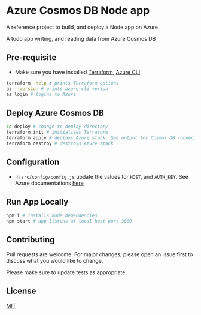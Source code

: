 # Azure Cosmos DB Node app

A reference project to build, and deploy a Node app on Azure

A todo app writing, and reading data from Azure Cosmos DB

## Pre-requisite

- Make sure you have installed [Terraform](https://learn.hashicorp.com/tutorials/terraform/install-cli), [Azure CLI](https://docs.microsoft.com/en-us/cli/azure/install-azure-cli)

```bash
terraform -help # prints Terraform options
az --version # prints azure-cli verion
az login # logins to Azure
```

## Deploy Azure Cosmos DB

```bash
cd deploy # change to deploy directory
terraform init # initialises Terraform
terraform apply # deploys Azure stack. See output for Cosmos DB connection details
terraform destroy # destroys Azure stack
```

## Configuration

- In `src/config/config.js` update the values for `HOST`, and `AUTH_KEY`. See Azure documentations [here](https://docs.microsoft.com/en-us/azure/cosmos-db/sql-api-nodejs-application#add-configjs)

## Run App Locally

```bash
npm i # installs node dependencies
npm start # app listens at local host port 3000
```

## Contributing

Pull requests are welcome. For major changes, please open an issue first to discuss what you would like to change.

Please make sure to update tests as appropriate.

## License

[MIT](https://choosealicense.com/licenses/mit/)
